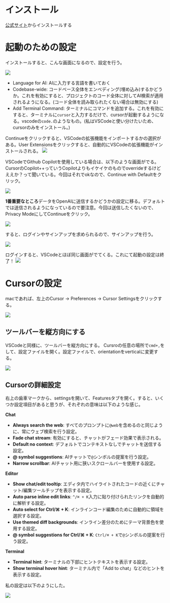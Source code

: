 # インストール
[公式サイト](https://www.cursor.com/)からインストールする

# 起動のための設定
インストールすると、こんな画面になるので、設定を行う。

![](images/2024-07-20-17-15-12.png)

- Language for AI: AIに入力する言語を書いておく
- Codebase-wide: コードベース全体をエンべディング(埋め込み)するかどうか。これを有効にすると、プロジェクトのコード全体に対してAI検索が適用されるようになる。(コード全体を読み取られたくない場合は無効にする)
- Add Terminal Command: ターミナルにコマンドを追加する。これを有効にすると、ターミナルに`cursor`と入力するだけで、cursorが起動するようになる。vscodeの`code.`のようなもの。(私はVSCodeと使い分けたいため、cursorのみをインストール。)

Continueをクリックすると、VSCodeの拡張機能をインポートするかの選択がある。User Extensionsをクリックすると、自動的にVSCodeの拡張機能がインストールされる。
![](images/2024-07-20-17-24-44.png)

VSCodeでGithub Copilotを使用している場合は、以下のような画面がでる。CursorのCopilot++っていうCopilotよりもイケイケのものでoverrideするけどええか？って聞いている。今回はそれでokなので、Continue with Defaultをクリック。

![](images/2024-07-20-17-27-38.png)


**1番重要なところ**データをOpenAIに送信するかどうかの設定に移る。デフォルトでは送信されるようになっているので要注意。今回は送信したくないので、Privacy ModeにしてContinueをクリック。

![](images/2024-07-20-17-35-44.png)

すると、ログインやサインアップを求められるので、サインアップを行う。

![](images/2024-07-20-17-36-03.png)

ログインすると、VSCodeとほぼ同じ画面がでてくる。これにて起動の設定は終了！
![](images/2024-07-20-17-40-23.png)

# Cursorの設定
macであれば、左上のCursor -> Preferences -> Cursor Settingsをクリックする。

![](images/2024-07-20-18-46-43.png)

## ツールバーを縦方向にする
VSCodeと同様に、ツールバーを縦方向にする。
Cursroの任意の場所で`cmd+,`をして、設定ファイルを開く。設定ファイルで、orientationをverticalに変更する。

![](images/2024-07-23-17-53-27.png)


## Cursorの詳細設定
右上の歯車マークから、settingsを開いて、Featuresタブを開く。すると、いくつか設定項目があると思うが、それぞれの意味は以下のような感じ。

**Chat**
- **Always search the web**: すべてのプロンプトに`@web`を含めるのと同じように、常にウェブ検索を行う設定。
- **Fade chat stream**: 有効にすると、チャットがフェード効果で表示される。
- **Default no context**: デフォルトでコンテキストなしでチャットを送信する設定。
- **@ symbol suggestions**: AIチャットで`@`シンボルの提案を行う設定。
- **Narrow scrollbar**: AIチャット用に狭いスクロールバーを使用する設定。

**Editor**
- **Show chat/edit tooltip**: エディタ内でハイライトされたコードの近くにチャット/編集ツールチップを表示する設定。
- **Auto parse inline edit links**: `^/⌘ + K`入力に貼り付けられたリンクを自動的に解析する設定。
- **Auto select for Ctrl/⌘ + K**: インラインコード編集のために自動的に領域を選択する設定。
- **Use themed diff backgrounds**: インライン差分のためにテーマ背景色を使用する設定。
- **@ symbol suggestions for Ctrl/⌘ + K**: `Ctrl/⌘ + K`で`@`シンボルの提案を行う設定。

**Terminal**
- **Terminal hint**: ターミナルの下部にヒントテキストを表示する設定。
- **Show terminal hover hint**: ターミナル内で「Add to chat」などのヒントを表示する設定。

私の設定は以下のようにした。

![](images/2024-07-24-11-12-05.png)